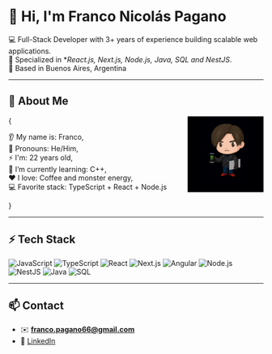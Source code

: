 # 👋 Hi, I'm Franco Nicolás Pagano  

💻 Full-Stack Developer with 3+ years of experience building scalable web applications.  
🚀 Specialized in **React.js, Next.js, Node.js, Java, SQL and NestJS*.  
📍 Based in Buenos Aires, Argentina  

---

## 👤 About Me  
<img src="leon-monster.png" alt="Chibi con café" width="150" align="right"/>

{

👂 My name is: Franco,  
👨 Pronouns: He/Him,  
⚡ I'm: 22 years old,                                                                  
🌱 I’m currently learning: C++,  
❤️ I love: Coffee and monster energy,  
💻 Favorite stack: TypeScript + React + Node.js  

}



---

## ⚡ Tech Stack  

![JavaScript](https://img.shields.io/badge/JavaScript-F7DF1E?style=flat-square&logo=javascript&logoColor=black)
![TypeScript](https://img.shields.io/badge/TypeScript-3178C6?style=flat-square&logo=typescript&logoColor=white)
![React](https://img.shields.io/badge/React-20232A?style=flat-square&logo=react&logoColor=61DAFB)
![Next.js](https://img.shields.io/badge/Next.js-000000?style=flat-square&logo=next.js&logoColor=white)
![Angular](https://img.shields.io/badge/Angular-DD0031?style=flat-square&logo=angular&logoColor=white)
![Node.js](https://img.shields.io/badge/Node.js-339933?style=flat-square&logo=node-dot-js&logoColor=white)
![NestJS](https://img.shields.io/badge/NestJS-E0234E?style=flat-square&logo=nestjs&logoColor=white)
![Java](https://img.shields.io/badge/Java-ED8B00?style=flat-square&logo=openjdk&logoColor=white)
![SQL](https://img.shields.io/badge/SQL-4479A1?style=flat-square&logo=mysql&logoColor=white)

---

## 📫 Contact  

- ✉️ **franco.pagano66@gmail.com**  
- 💼 [LinkedIn](https://www.linkedin.com/in/franco-pagano66/)  

